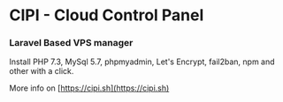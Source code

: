 # CIPI - Cloud Control Panel
### Laravel Based VPS manager
Install PHP 7.3, MySql 5.7, phpmyadmin, Let's Encrypt, fail2ban, npm and other with a click.

More info on [https://cipi.sh](https://cipi.sh)
